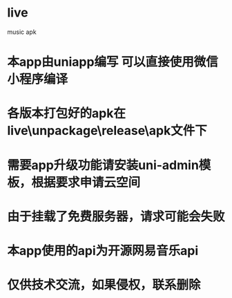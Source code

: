 # live
music apk
# 本app由uniapp编写 可以直接使用微信小程序编译
# 各版本打包好的apk在live\unpackage\release\apk文件下
# 需要app升级功能请安装uni-admin模板，根据要求申请云空间
# 由于挂载了免费服务器，请求可能会失败
# 本app使用的api为开源网易音乐api 
# 仅供技术交流，如果侵权，联系删除
